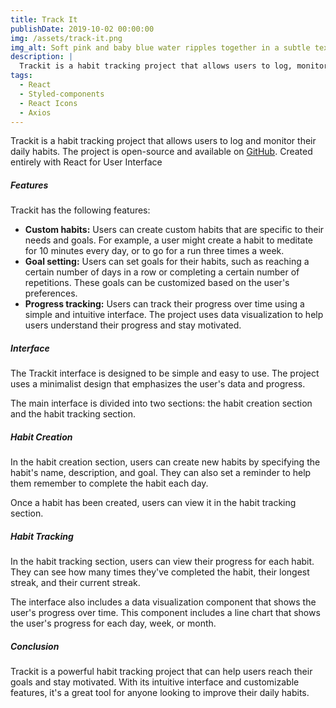 ```yaml
---
title: Track It
publishDate: 2019-10-02 00:00:00
img: /assets/track-it.png
img_alt: Soft pink and baby blue water ripples together in a subtle texture.
description: |
  Trackit is a habit tracking project that allows users to log, monitor their daily habits, set goals an watch their progress. The project uses a simple and intuitive interface to make it easy for users to enter their data, view their progress, and stay motivated.
tags:
  - React
  - Styled-components
  - React Icons
  - Axios
---
```


<p>Trackit is a habit tracking project that allows users to log and monitor their daily habits. The project is open-source and available on <a href="https://github.com/gpadova/Trackit" target="blank">GitHub</a>. Created entirely with React for User Interface</p>
<h5>Features</h5>
<p>Trackit has the following features:</p>
<ul>
  <li><strong>Custom habits:</strong> Users can create custom habits that are specific to their needs and goals. For example, a user might create a habit to meditate for 10 minutes every day, or to go for a run three times a week.</li>
  <li><strong>Goal setting:</strong> Users can set goals for their habits, such as reaching a certain number of days in a row or completing a certain number of repetitions. These goals can be customized based on the user's preferences.</li>
  <li><strong>Progress tracking:</strong> Users can track their progress over time using a simple and intuitive interface. The project uses data visualization to help users understand their progress and stay motivated.</li>
</ul>
<h5>Interface</h5>
<p>The Trackit interface is designed to be simple and easy to use. The project uses a minimalist design that emphasizes the user's data and progress.</p>
<p>The main interface is divided into two sections: the habit creation section and the habit tracking section.</p>
<h5>Habit Creation</h5>
<p>In the habit creation section, users can create new habits by specifying the habit's name, description, and goal. They can also set a reminder to help them remember to complete the habit each day.</p>
<p>Once a habit has been created, users can view it in the habit tracking section.</p>
<h5>Habit Tracking</h5>
<p>In the habit tracking section, users can view their progress for each habit. They can see how many times they've completed the habit, their longest streak, and their current streak.</p>
<p>The interface also includes a data visualization component that shows the user's progress over time. This component includes a line chart that shows the user's progress for each day, week, or month.</p>
<h5>Conclusion</h5>
<p>Trackit is a powerful habit tracking project that can help users reach their goals and stay motivated. With its intuitive interface and customizable features, it's a great tool for anyone looking to improve their daily habits.</p>
